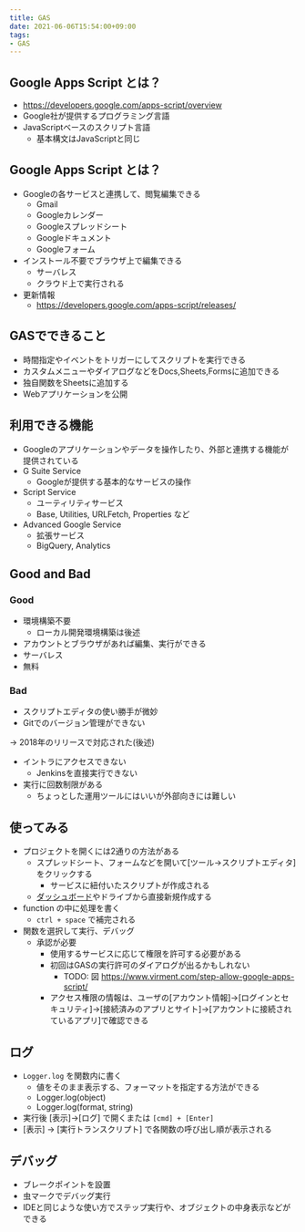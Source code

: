 ```yaml
---
title: GAS
date: 2021-06-06T15:54:00+09:00
tags:
- GAS
---
```


## Google Apps Script とは？

* <https://developers.google.com/apps-script/overview>
* Google社が提供するプログラミング言語
* JavaScriptベースのスクリプト言語
  * 基本構文はJavaScriptと同じ

## Google Apps Script とは？

* Googleの各サービスと連携して、閲覧編集できる
  * Gmail
  * Googleカレンダー
  * Googleスプレッドシート
  * Googleドキュメント
  * Googleフォーム
* インストール不要でブラウザ上で編集できる
  * サーバレス
  * クラウド上で実行される
* 更新情報
  * <https://developers.google.com/apps-script/releases/>

## GASでできること

* 時間指定やイベントをトリガーにしてスクリプトを実行できる
* カスタムメニューやダイアログなどをDocs,Sheets,Formsに追加できる
* 独自関数をSheetsに追加する
* Webアプリケーションを公開

## 利用できる機能

* Googleのアプリケーションやデータを操作したり、外部と連携する機能が提供されている
* G Suite Service
  * Googleが提供する基本的なサービスの操作
* Script Service
  * ユーティリティサービス
  * Base, Utilities, URLFetch, Properties など
* Advanced Google Service
  * 拡張サービス
  * BigQuery, Analytics

## Good and Bad

### Good

* 環境構築不要
  * ローカル開発環境構築は後述
* アカウントとブラウザがあれば編集、実行ができる
* サーバレス
* 無料

### Bad

* スクリプトエディタの使い勝手が微妙
* Gitでのバージョン管理ができない

-> 2018年のリリースで対応された(後述)

* イントラにアクセスできない
  * Jenkinsを直接実行できない
* 実行に回数制限がある
  * ちょっとした運用ツールにはいいが外部向きには難しい

## 使ってみる

* プロジェクトを開くには2通りの方法がある
  * スプレッドシート、フォームなどを開いて\[ツール→スクリプトエディタ\]をクリックする
    * サービスに紐付いたスクリプトが作成される
  * [ダッシュボード](https://script.google.com/home)やドライブから直接新規作成する
* function の中に処理を書く
  * `ctrl + space` で補完される
* 関数を選択して実行、デバッグ
  * 承認が必要
    * 使用するサービスに応じて権限を許可する必要がある
    * 初回はGASの実行許可のダイアログが出るかもしれない
      * TODO: 図
        <https://www.virment.com/step-allow-google-apps-script/>
    * アクセス権限の情報は、ユーザの\[アカウント情報\]->\[ログインとセキュリティ\]->\[接続済みのアプリとサイト\]->\[アカウントに接続されているアプリ\]で確認できる

## ログ

* `Logger.log` を関数内に書く
  * 値をそのまま表示する、フォーマットを指定する方法ができる
  * Logger.log(object)
  * Logger.log(format, string)
* 実行後 \[表示\]->\[ログ\] で開くまたは `[cmd] + [Enter]`
* \[表示\] -> \[実行トランスクリプト\] で各関数の呼び出し順が表示される

## デバッグ

* ブレークポイントを設置
* 虫マークでデバッグ実行
* IDEと同じような使い方でステップ実行や、オブジェクトの中身表示などができる
